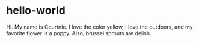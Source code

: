 # hello-world

Hi. My name is Courtnie. I love the color yellow, I love the outdoors, and my favorite flower is a poppy.
Also, brussel sprouts are delish.
